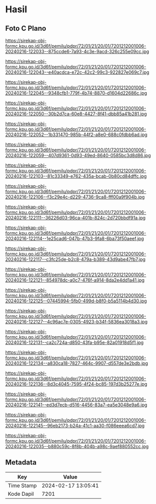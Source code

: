 # Hasil

## Foto C Plano

https://sirekap-obj-formc.kpu.go.id/3d6f/pemilu/pdpr/72/01/21/20/01/7201212001006-20240216-122033--875ccde6-7a93-4c3e-9acd-326c255e09cc.jpg

https://sirekap-obj-formc.kpu.go.id/3d6f/pemilu/pdpr/72/01/21/20/01/7201212001006-20240216-122043--e40acdca-e72c-42c2-99c3-922827e069c7.jpg

https://sirekap-obj-formc.kpu.go.id/3d6f/pemilu/pdpr/72/01/21/20/01/7201212001006-20240216-122045--9348cfb1-779f-4b74-8870-d1604d22686c.jpg

https://sirekap-obj-formc.kpu.go.id/3d6f/pemilu/pdpr/72/01/21/20/01/7201212001006-20240216-122050--30b2d7ca-60e8-4427-8f41-dbb85a41b281.jpg

https://sirekap-obj-formc.kpu.go.id/3d6f/pemilu/pdpr/72/01/21/20/01/7201212001006-20240216-122052--1b331470-985b-44f2-a8e0-688c0fdbb6ad.jpg

https://sirekap-obj-formc.kpu.go.id/3d6f/pemilu/pdpr/72/01/21/20/01/7201212001006-20240216-122059--407d9361-0d93-49ed-8640-0585bc3d8d86.jpg

https://sirekap-obj-formc.kpu.go.id/3d6f/pemilu/pdpr/72/01/21/20/01/7201212001006-20240216-122103--81c33349-e762-435a-bcab-0b80cd84dffc.jpg

https://sirekap-obj-formc.kpu.go.id/3d6f/pemilu/pdpr/72/01/21/20/01/7201212001006-20240216-122106--f3c29e4c-d229-4736-9ca8-fff00a9f904b.jpg

https://sirekap-obj-formc.kpu.go.id/3d6f/pemilu/pdpr/72/01/21/20/01/7201212001006-20240216-122111--36226d03-96ca-401b-824c-2d720bbdf91a.jpg

https://sirekap-obj-formc.kpu.go.id/3d6f/pemilu/pdpr/72/01/21/20/01/7201212001006-20240216-122114--1e25cad6-047b-47b3-9fa8-6ba73f50aeef.jpg

https://sirekap-obj-formc.kpu.go.id/3d6f/pemilu/pdpr/72/01/21/20/01/7201212001006-20240216-122117--c3fc25de-b2c8-479a-b389-43d9abe47fb7.jpg

https://sirekap-obj-formc.kpu.go.id/3d6f/pemilu/pdpr/72/01/21/20/01/7201212001006-20240216-122121--854978dc-a0c7-476f-a914-8da2e4dd1a41.jpg

https://sirekap-obj-formc.kpu.go.id/3d6f/pemilu/pdpr/72/01/21/20/01/7201212001006-20240216-122125--07445994-5fb0-499d-b8f0-b5a5114b4d30.jpg

https://sirekap-obj-formc.kpu.go.id/3d6f/pemilu/pdpr/72/01/21/20/01/7201212001006-20240216-122127--4c96ac7e-0305-4923-b34f-5836ea3018a3.jpg

https://sirekap-obj-formc.kpu.go.id/3d6f/pemilu/pdpr/72/01/21/20/01/7201212001006-20240216-122131--ca2c724a-d850-43fa-b95e-82a01918d5f1.jpg

https://sirekap-obj-formc.kpu.go.id/3d6f/pemilu/pdpr/72/01/21/20/01/7201212001006-20240216-122134--a830ca18-7827-464c-9907-d557de3e2bdb.jpg

https://sirekap-obj-formc.kpu.go.id/3d6f/pemilu/pdpr/72/01/21/20/01/7201212001006-20240216-122136--8d3c4045-7595-4f24-bc85-197d3b25277e.jpg

https://sirekap-obj-formc.kpu.go.id/3d6f/pemilu/pdpr/72/01/21/20/01/7201212001006-20240216-122141--ed3d7ecb-d516-4456-83a7-ea5e3048e9a6.jpg

https://sirekap-obj-formc.kpu.go.id/3d6f/pemilu/pdpr/72/01/21/20/01/7201212001006-20240216-122145--96eb2173-b24a-41c1-aa30-f086eeea6cd7.jpg

https://sirekap-obj-formc.kpu.go.id/3d6f/pemilu/pdpr/72/01/21/20/01/7201212001006-20240216-122035--b880c59c-8f8b-404b-a98c-9aef880552cc.jpg


## Metadata

| Key        | Value               |
| ---------- | ------------------- |
| Time Stamp | 2024-02-17 13:05:41 |
| Kode Dapil | 7201                |



